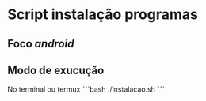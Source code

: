 # Script instalação programas

## Foco ***android***

## Modo de exucução

No terminal ou termux
ˋˋˋbash
./instalacao.sh
ˋˋˋ

